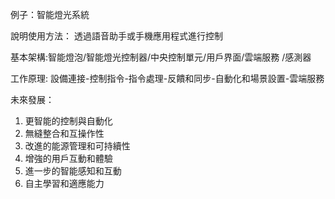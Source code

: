 例子：智能燈光系統

說明使用方法：
透過語音助手或手機應用程式進行控制

基本架構:智能燈泡/智能燈光控制器/中央控制單元/用戶界面/雲端服務
/感測器

工作原理:
設備連接-控制指令-指令處理-反饋和同步-自動化和場景設置-雲端服務
    

未來發展：
1. 更智能的控制與自動化
2. 無縫整合和互操作性
3. 改進的能源管理和可持續性
4. 增強的用戶互動和體驗
5. 進一步的智能感知和互動
6. 自主學習和適應能力
